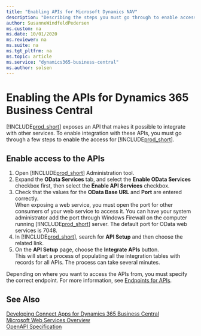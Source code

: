 ```yaml
---
title: "Enabling APIs for Microsoft Dynamics NAV"
description: "Describing the steps you must go through to enable access to the APIs."
author: SusanneWindfeldPedersen
ms.custom: na
ms.date: 10/01/2020
ms.reviewer: na
ms.suite: na
ms.tgt_pltfrm: na
ms.topic: article
ms.service: "dynamics365-business-central"
ms.author: solsen
---
```


# Enabling the APIs for Dynamics 365 Business Central

[!INCLUDE[prod_short](../../includes/prod_short.md)] exposes an API that makes it possible to integrate with other services. To enable integration with these APIs, you must go through a few steps to enable the access for [!INCLUDE[prod_short](../../includes/prod_short.md)].

## Enable access to the APIs

1. Open [!INCLUDE[prod_short](../../includes/prod_short.md)] Administration tool. 
2. Expand the **OData Services** tab, and select the **Enable OData Services** checkbox first, then select the **Enable API Services** checkbox.
3. Check that the values for the **OData Base URL** and **Port** are entered correctly.  
    When exposing a web service, you must open the port for other consumers of your web service to access it. You can have your system administrator add the port through Windows Firewall on the computer running [!INCLUDE[prod_short](../../includes/prod_short.md)] server. The default port for OData web services is 7048.
4. In [!INCLUDE[prod_short](../../includes/prod_short.md)], search for **API Setup** and then choose the related link.
5. On the **API Setup** page, choose the **Integrate APIs** button.  
    This will start a process of populating all the integration tables with records for all APIs. The process can take several minutes.

Depending on where you want to access the APIs from, you must specify the correct endpoint. For more information, see [Endpoints for APIs](endpoints-apis-for-dynamics.md).

## See Also

[Developing Connect Apps for Dynamics 365 Business Central](../../developer/devenv-develop-connect-apps.md)  
[Microsoft Web Services Overview](../../webservices/web-services.md)  
[OpenAPI Specification](dynamics-open-api.md)  